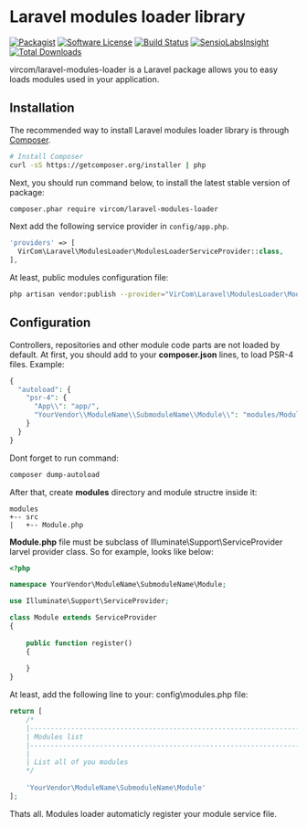Laravel modules loader library
=========
[![Packagist](https://img.shields.io/packagist/v/symfony/symfony.svg?maxAge=2592000)](https://github.com/vircom/laravel-modules-loader)
[![Software License](https://img.shields.io/badge/license-MIT-brightgreen.svg?style=flat-square)](LICENSE.md)
[![Build Status](https://img.shields.io/travis/vircom/laravel-modules-loader/master.svg?style=flat-square)](https://travis-ci.org/vircom/laravel-modules-loader)
[![SensioLabsInsight](https://img.shields.io/sensiolabs/i/48f72021-ee2d-4c0b-8de6-cb23dda6ce23.svg?style=flat-square)](https://insight.sensiolabs.com/projects/48f72021-ee2d-4c0b-8de6-cb23dda6ce23)
[![Total Downloads](https://img.shields.io/packagist/dt/vircom/laravel-modules-loader.svg?style=flat-square)](https://packagist.org/packages/vircom/laravel-modules-loader)

vircom/laravel-modules-loader is a Laravel package allows you to easy loads modules used in your application.


## Installation
The recommended way to install Laravel modules loader library is through [Composer](http://getcomposer.org/).

```bash
# Install Composer
curl -sS https://getcomposer.org/installer | php
```

Next, you should run command below, to install the latest stable version of package:

```bash
composer.phar require vircom/laravel-modules-loader
```

Next add the following service provider in `config/app.php`.

```php
'providers' => [
  VirCom\Laravel\ModulesLoader\ModulesLoaderServiceProvider::class,
],
```

At least, public modules configuration file:
```bash
php artisan vendor:publish --provider="VirCom\Laravel\ModulesLoader\ModulesLoaderServiceProvider"
```

## Configuration
Controllers, repositories and other module code parts are not loaded by default.
At first, you should add to your **composer.json** lines, to load PSR-4 files. Example:
```php
{
  "autoload": {
    "psr-4": {
      "App\\": "app/",
      "YourVendor\\ModuleName\\SubmoduleName\\Module\\": "modules/Module/src/"
    }
  }
}
```

Dont forget to run command:
```bash
composer dump-autoload
```

After that, create **modules** directory and module structre inside it:
```
modules
+-- src
|   +-- Module.php
```

**Module.php** file must be subclass of Illuminate\Support\ServiceProvider larvel provider class.
So for example, looks like below:

```php
<?php

namespace YourVendor\ModuleName\SubmoduleName\Module;

use Illuminate\Support\ServiceProvider;

class Module extends ServiceProvider
{
    
    public function register()
    {
    
    }
}
```

At least, add the following line to your: config\modules.php file:
```php
return [
    /*
    |--------------------------------------------------------------------------
    | Modules list
    |--------------------------------------------------------------------------
    |
    | List all of you modules
    */
    
    'YourVendor\ModuleName\SubmoduleName\Module'
];
```

Thats all. Modules loader automaticly register your module service file.
